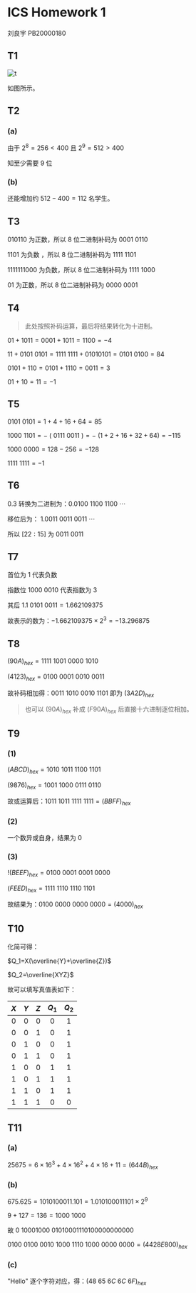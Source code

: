 # ICS Homework 1

刘良宇 PB20000180

## T1

![t](D:\Document\hw\USTC-CS-COURSE-HW\ICS\hw\hw1\t.png)

如图所示。

## T2

### (a)

由于 $2^8=256<400$ 且 $2^9=512>400$ 

知至少需要 $9$ 位

### (b)

还能增加约 $512-400=112$ 名学生。

## T3

$010110$ 为正数，所以 $8$ 位二进制补码为 $0001\ 0110$

$1101$ 为负数 ，所以 $8$ 位二进制补码为 $1111\ 1101$

$1111111000$ 为负数，所以 $8$ 位二进制补码为 $1111\ 1000$

$01$ 为正数，所以 $8$ 位二进制补码为 $0000\ 0001$

## T4

> 此处按照补码运算，最后将结果转化为十进制。

$01+1011 = 0001+1011=1100=-4$

$11+0101\ 0101=1111\ 1111+01010101=0101\ 0100=84$

$0101+110=0101+1110=0011=3$

$01+10=11=-1$

## T5

$0101\ 0101=1+4+16+64=85$

$1000\ 1101=-\ (\ 0111\ 0011\ )=-\ (1+2+16+32+64)=-115$

$1000\ 0000=128-256=-128$

$1111\ 1111=-1$

## T6

$0.3$ 转换为二进制为：$0.0100\ 1100\ 1100 \ \cdots$

移位后为： $1.0011\ 0011\ 0011\ \cdots$

所以 $[22:15]$ 为 $0011\ 0011$

## T7

首位为 $1$ 代表负数

指数位 $1000\ 0010$ 代表指数为 $3$

其后 $1.1\ 0101\ 0011=1.662109375$

故表示的数为：$-1.662109375\times 2^3=-13.296875$

## T8

$(90A)_{hex}=1111\ 1001\ 0000\ 1010$

$(4123)_{hex}=0100\ 0001\ 0010\ 0011$

故补码相加得：$0011\ 1010\ 0010\ 1101$ 即为 $(3A2D)_{hex}$

> 也可以 $(90A)_{hex}$ 补成 $(F90A)_{hex}$ 后直接十六进制逐位相加。

## T9

### (1)

$(ABCD)_{hex}=1010\ 1011\ 1100\ 1101$

$(9876)_{hex}=1001\ 1000\ 0111\ 0110$

故或运算后：$1011\ 1011\ 1111\ 1111=(BBFF)_{hex}$

### (2)

一个数异或自身，结果为 $0$

### (3)

$!(BEEF)_{hex}=0100\ 0001\ 0001\ 0000$

$(FEED)_{hex}=1111\ 1110\ 1110\ 1101$

故结果为：$0100\ 0000\ 0000\ 0000=(4000)_{hex}$

## T10

化简可得：

$Q_1=X(\overline{Y}+\overline{Z})$

$Q_2=\overline{XYZ}$

故可以填写真值表如下：

| $X$  | $Y$  | $Z$  | $Q_1$ | $Q_2$ |
| :--: | :--: | :--: | :---: | :---: |
|  0   |  0   |  0   |   0   |   1   |
|  0   |  0   |  1   |   0   |   1   |
|  0   |  1   |  0   |   0   |   1   |
|  0   |  1   |  1   |   0   |   1   |
|  1   |  0   |  0   |   1   |   1   |
|  1   |  0   |  1   |   1   |   1   |
|  1   |  1   |  0   |   1   |   1   |
|  1   |  1   |  1   |   0   |   0   |

## T11

### (a)

$25675 = 6\times16^3+4\times16^2+4\times16+11=(644B)_{hex}$

### (b)

$675.625=1010100011.101=1.010100011101\times2^9$

$9+127=136=1000\ 1000$ 

故 $0\ 10001000\ 01010001110100000000000$

$0100\ 0100\ 0010\ 1000\ 1110\ 1000\ 0000\ 0000=(4428E800)_{hex}$

### (c)

"Hello" 逐个字符对应，得：$(48\ 65\ 6C\ 6C\ 6F)_{hex}$